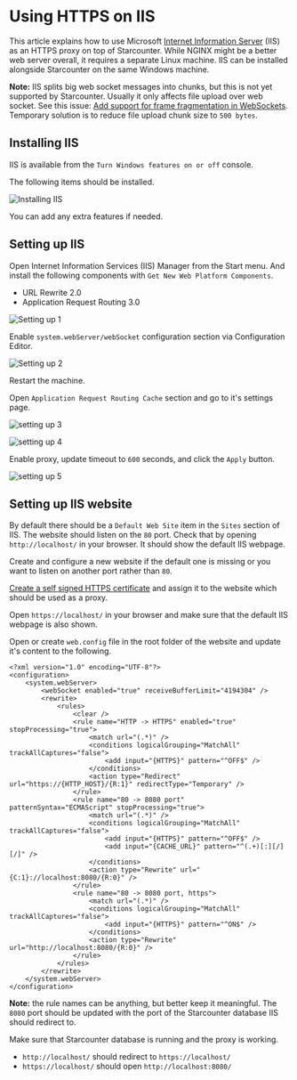 # Using HTTPS on IIS

This article explains how to use Microsoft [Internet Information Server](https://www.iis.net/) \(IIS\) as an HTTPS proxy on top of Starcounter. While NGINX might be a better web server overall, it requires a separate Linux machine. IIS can be installed alongside Starcounter on the same Windows machine.

**Note:** IIS splits big web socket messages into chunks, but this is not yet supported by Starcounter. Usually it only affects file upload over web socket. See this issue: [Add support for frame fragmentation in WebSockets](https://github.com/Starcounter/Starcounter/issues/3837). Temporary solution is to reduce file upload chunk size to `500 bytes`.

## Installing IIS

IIS is available from the `Turn Windows features on or off` console.

The following items should be installed.

![Installing IIS](../../.gitbook/assets/starcounter-https-iis-0%20%281%29.png)

You can add any extra features if needed.

## Setting up IIS

Open Internet Information Services \(IIS\) Manager from the Start menu. And install the following components with `Get New Web Platform Components`.

* URL Rewrite 2.0
* Application Request Routing 3.0

![Setting up 1](../../.gitbook/assets/starcounter-https-iis-1.png)

Enable `system.webServer/webSocket` configuration section via Configuration Editor.

![Setting up 2](../../.gitbook/assets/starcounter-https-iis-2.png)

Restart the machine.

Open `Application Request Routing Cache` section and go to it's settings page.

![setting up 3](../../.gitbook/assets/starcounter-https-iis-3%20%281%29.png)

![setting up 4](../../.gitbook/assets/starcounter-https-iis-4%20%281%29.png)

Enable proxy, update timeout to `600` seconds, and click the `Apply` button.

![setting up 5](../../.gitbook/assets/starcounter-https-iis-5%20%281%29.png)

## Setting up IIS website

By default there should be a `Default Web Site` item in the `Sites` section of IIS. The website should listen on the `80` port. Check that by opening `http://localhost/` in your browser. It should show the default IIS webpage.

Create and configure a new website if the default one is missing or you want to listen on another port rather than `80`.

[Create a self signed HTTPS certificate](https://technet.microsoft.com/en-us/library/cc753127%28v=ws.10%29.aspx) and assign it to the website which should be used as a proxy.

Open `https://localhost/` in your browser and make sure that the default IIS webpage is also shown.

Open or create `web.config` file in the root folder of the website and update it's content to the following.

```markup
<?xml version="1.0" encoding="UTF-8"?>
<configuration>
    <system.webServer>
        <webSocket enabled="true" receiveBufferLimit="4194304" />
        <rewrite>
            <rules>
                <clear />
                <rule name="HTTP -> HTTPS" enabled="true" stopProcessing="true">
                    <match url="(.*)" />
                    <conditions logicalGrouping="MatchAll" trackAllCaptures="false">
                        <add input="{HTTPS}" pattern="^OFF$" />
                    </conditions>
                    <action type="Redirect" url="https://{HTTP_HOST}/{R:1}" redirectType="Temporary" />
                </rule>
                <rule name="80 -> 8080 port" patternSyntax="ECMAScript" stopProcessing="true">
                    <match url="(.*)" />
                    <conditions logicalGrouping="MatchAll" trackAllCaptures="false">
                        <add input="{HTTPS}" pattern="^OFF$" />
                        <add input="{CACHE_URL}" pattern="^(.+)[:][/][/]" />
                    </conditions>
                    <action type="Rewrite" url="{C:1}://localhost:8080/{R:0}" />
                </rule>
                <rule name="80 -> 8080 port, https">
                    <match url="(.*)" />
                    <conditions logicalGrouping="MatchAll" trackAllCaptures="false">
                        <add input="{HTTPS}" pattern="^ON$" />
                    </conditions>
                    <action type="Rewrite" url="http://localhost:8080/{R:0}" />
                </rule>
            </rules>
        </rewrite>
    </system.webServer>
</configuration>
```

**Note:** the rule names can be anything, but better keep it meaningful. The `8080` port should be updated with the port of the Starcounter database IIS should redirect to.

Make sure that Starcounter database is running and the proxy is working.

* `http://localhost/` should redirect to `https://localhost/`
* `https://localhost/` should open `http://localhost:8080/`

